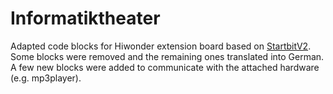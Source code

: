 # Informatiktheater

Adapted code blocks for Hiwonder extension board based on [StartbitV2](https://github.com/Hiwonder/StartbitV2).
Some blocks were removed and the remaining ones translated into German.
A few new blocks were added to communicate with the attached hardware (e.g. mp3player).
